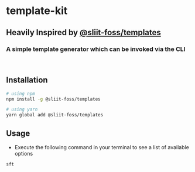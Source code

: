 # template-kit

## Heavily Inspired by [@sliit-foss/templates](https://www.npmjs.com/package/@sliit-foss/templates)

### A simple template generator which can be invoked via the CLI

<br/>

## Installation

```bash
# using npm
npm install -g @sliit-foss/templates

# using yarn
yarn global add @sliit-foss/templates
```

## Usage

- Execute the following command in your terminal to see a list of available options

```bash
sft
```
